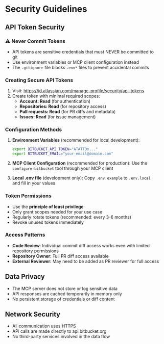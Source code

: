 # Security Guidelines

## API Token Security

### ⚠️ Never Commit Tokens
- API tokens are sensitive credentials that must NEVER be committed to git
- Use environment variables or MCP client configuration instead
- The `.gitignore` file blocks `.env*` files to prevent accidental commits

### Creating Secure API Tokens
1. Visit: https://id.atlassian.com/manage-profile/security/api-tokens
2. Create token with minimal required scopes:
   - **Account: Read** (for authentication)
   - **Repositories: Read** (for repository access)
   - **Pull requests: Read** (for PR diffs and metadata)
   - **Issues: Read** (for issue management)

### Configuration Methods
1. **Environment Variables** (recommended for local development):
   ```bash
   export BITBUCKET_API_TOKEN="ATATT3x..."
   export BITBUCKET_EMAIL="your-email@domain.com"
   ```

2. **MCP Client Configuration** (recommended for production):
   Use the `configure-bitbucket` tool through your MCP client

3. **Local .env file** (development only):
   Copy `.env.example` to `.env.local` and fill in your values

### Token Permissions
- Use the **principle of least privilege**
- Only grant scopes needed for your use case
- Regularly rotate tokens (recommended: every 3-6 months)
- Revoke unused tokens immediately

### Access Patterns
- **Code Review**: Individual commit diff access works even with limited repository permissions
- **Repository Owner**: Full PR diff access available
- **External Reviewer**: May need to be added as PR reviewer for full access

## Data Privacy
- The MCP server does not store or log sensitive data
- API responses are cached temporarily in memory only
- No persistent storage of credentials or diff content

## Network Security
- All communication uses HTTPS
- API calls are made directly to api.bitbucket.org
- No third-party services involved in the data flow
